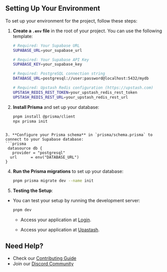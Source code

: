 ## Setting Up Your Environment

To set up your environment for the project, follow these steps:

1. **Create a `.env` file** in the root of your project. You can use the following template:
   ```bash
   # Required: Your Supabase URL
   SUPABASE_URL=your_supabase_url
   
   # Required: Your Supabase API Key
   SUPABASE_KEY=your_supabase_key
   
   # Required: PostgreSQL connection string
   DATABASE_URL=postgresql://user:password@localhost:5432/mydb
   
   # Required: Upstash Redis configuration (https://upstash.com)
   UPSTASH_REDIS_REST_TOKEN=your_upstash_redis_rest_token
   UPSTASH_REDIS_REST_URL=your_upstash_redis_rest_url
   ```

2. **Install Prisma** and set up your database:
   ```bash
   pnpm install @prisma/client
   npx prisma init
  ```

3. **Configure your Prisma schema** in `prisma/schema.prisma` to connect to your Supabase database:
  ```prisma
   datasource db {
     provider = "postgresql"
    url      = env("DATABASE_URL")
  }
   ```

4. **Run the Prisma migrations** to set up your database:
   ```bash
   pnpm prisma migrate dev --name init
   ```

5. **Testing the Setup**:
- You can test your setup by running the development server:
   ```bash
   pnpm dev
   ```
   - Access your application at [Login](http://localhost:3003/auth).

    - Access your application at [Upastash](http://localhost:3001/api/health).
   
## Need Help?

- Check our [Contributing Guide](../../CONTRIBUTING.md)
- Join our [Discord Community](https://discord.gg/XtybuwJV)

